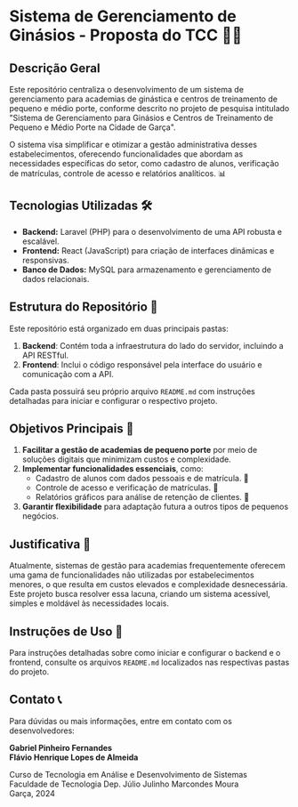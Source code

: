 # Sistema de Gerenciamento de Ginásios - Proposta do TCC 🏋️‍♂️

## Descrição Geral 
Este repositório centraliza o desenvolvimento de um sistema de gerenciamento para academias de ginástica e centros de treinamento de pequeno e médio porte, conforme descrito no projeto de pesquisa intitulado "Sistema de Gerenciamento para Ginásios e Centros de Treinamento de Pequeno e Médio Porte na Cidade de Garça".

O sistema visa simplificar e otimizar a gestão administrativa desses estabelecimentos, oferecendo funcionalidades que abordam as necessidades específicas do setor, como cadastro de alunos, verificação de matrículas, controle de acesso e relatórios analíticos. 📊

## Tecnologias Utilizadas 🛠️
- **Backend:** Laravel (PHP) para o desenvolvimento de uma API robusta e escalável.
- **Frontend:** React (JavaScript) para criação de interfaces dinâmicas e responsivas.
- **Banco de Dados:** MySQL para armazenamento e gerenciamento de dados relacionais.

## Estrutura do Repositório 📂
Este repositório está organizado em duas principais pastas:

1. **Backend**: Contém toda a infraestrutura do lado do servidor, incluindo a API RESTful.
2. **Frontend**: Inclui o código responsável pela interface do usuário e comunicação com a API.

Cada pasta possuirá seu próprio arquivo `README.md` com instruções detalhadas para iniciar e configurar o respectivo projeto.

## Objetivos Principais 🎯
1. **Facilitar a gestão de academias de pequeno porte** por meio de soluções digitais que minimizam custos e complexidade.
2. **Implementar funcionalidades essenciais**, como:
   - Cadastro de alunos com dados pessoais e de matrícula. 👤
   - Controle de acesso e verificação de matrículas. 🔐
   - Relatórios gráficos para análise de retenção de clientes. 🔁
3. **Garantir flexibilidade** para adaptação futura a outros tipos de pequenos negócios.

## Justificativa 🚀
Atualmente, sistemas de gestão para academias frequentemente oferecem uma gama de funcionalidades não utilizadas por estabelecimentos menores, o que resulta em custos elevados e complexidade desnecessária. Este projeto busca resolver essa lacuna, criando um sistema acessível, simples e moldável às necessidades locais.

## Instruções de Uso 🔧
Para instruções detalhadas sobre como iniciar e configurar o backend e o frontend, consulte os arquivos `README.md` localizados nas respectivas pastas do projeto.

## Contato 📞
Para dúvidas ou mais informações, entre em contato com os desenvolvedores:

**Gabriel Pinheiro Fernandes**  
**Flávio Henrique Lopes de Almeida**

Curso de Tecnologia em Análise e Desenvolvimento de Sistemas  
Faculdade de Tecnologia Dep. Júlio Julinho Marcondes Moura  
Garça, 2024

